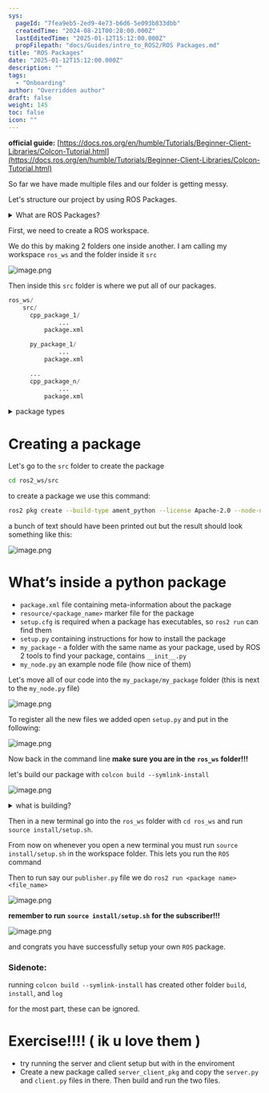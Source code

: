```yaml
---
sys:
  pageId: "7fea9eb5-2ed9-4e73-b6d6-5e093b833dbb"
  createdTime: "2024-08-21T00:28:00.000Z"
  lastEditedTime: "2025-01-12T15:12:00.000Z"
  propFilepath: "docs/Guides/intro_to_ROS2/ROS Packages.md"
title: "ROS Packages"
date: "2025-01-12T15:12:00.000Z"
description: ""
tags:
  - "Onboarding"
author: "Overridden author"
draft: false
weight: 145
toc: false
icon: ""
---
```


**official guide:** [https://docs.ros.org/en/humble/Tutorials/Beginner-Client-Libraries/Colcon-Tutorial.html](https://docs.ros.org/en/humble/Tutorials/Beginner-Client-Libraries/Colcon-Tutorial.html)

So far we have made multiple files and our folder is getting messy.

Let's structure our project by using ROS Packages.

<details>

<summary>What are ROS Packages?</summary>

ROS Packages are, as the name implies, packages of code that are highly sharable between ROS developers.

They consist of a folder, `package.xml` file, and source code

```python
      cpp_package_1/
		      ... imagine much code files here ..
          package.xml
```

</details>

First, we need to create a ROS workspace.

We do this by making 2 folders one inside another. I am calling my workspace `ros_ws` and the folder inside it `src`

![image.png](https://prod-files-secure.s3.us-west-2.amazonaws.com/d518164a-d88e-44d1-a4ee-3adb3bd8bce0/70706947-fd18-4537-a67b-e12946812d31/image.png?X-Amz-Algorithm=AWS4-HMAC-SHA256&X-Amz-Content-Sha256=UNSIGNED-PAYLOAD&X-Amz-Credential=ASIAZI2LB4667TNYXGWG%2F20250327%2Fus-west-2%2Fs3%2Faws4_request&X-Amz-Date=20250327T100853Z&X-Amz-Expires=3600&X-Amz-Security-Token=IQoJb3JpZ2luX2VjENr%2F%2F%2F%2F%2F%2F%2F%2F%2F%2FwEaCXVzLXdlc3QtMiJIMEYCIQC0jaKFSLYYTn6h8ZOd9EdHO3Ep1oWcgOyevDFT9muZWwIhANv0iiGI9Egd9WZC6OFzSPIdomT%2Flh5BG3oSYQp%2BElJpKv8DCEMQABoMNjM3NDIzMTgzODA1IgyJWSmLCi0q2is9C0Yq3APgGGSxp%2FTlRmmohjWKY09Q3cZBaWupbTRe%2BhxzSxO2eUk9FNcz68%2FGWt%2BXVAC4wLNiiOVZ5YoR5ooImp4ERG100Lx3JKo2PZIpaI8kQuJeCVfk0z6Oqpp%2F%2BR%2B0PpcRjPotG5mdm%2FyJML8BXpisYCcKG%2FkPYv6rdSsqtIq9IXyXsfSJ%2B43UrVE1Z2gDTIdwMMvRLsDDTnjH1pkPkr3YQX7kAd%2FVtx1UOE3ZXNpscUS198Ttn%2BwVv2KcZxKLP8WTvRqEW8Azz5BzYvOOQu04iXf%2BJUjvk3kMj5KDhdCrGpmvxGhnjenljKtW%2BDOGYU1%2F3HguM7tVr8z8neC3%2Fl6vLBgP45lQn6IeKYDIOf4vY6Bdp8Ec9sMU0vhwBSFWqqQ50mLnDtxUB65UNGFxRYgVLwkv2ZeCejh3WxxU1CRphlHqyszxywXx17A86tYFWNSceusksJ0u1RNPGDelLaFRxqxL%2Fa%2BmWOHKqv%2Femw%2FisfgKpZtssArovfRg8khD7WX%2FTGPw85x28kQtl1D3eLn8Oi9Aph2PKf%2F1dbVNe30cWpF%2F6%2FZcvcwDjGtL3iPeTH7fg5qC5WjGn6v6Le4wdP2iqFtiKHVdhDu9sp6jD%2Bme2LnON4AHOCWIG907um3gCjDbvZS%2FBjqkAYR8C%2FkMyVB3HW7%2B%2BPeZWhi6f%2BYGfQV9AJQIKtJFX7wd5kK34MvudVc0P%2BcvCFSV5aKnpu5lO0YzEATZXUi6eBIeEAQ6dSODQlkFTCA4ZV6yr3atKydmwqda78rOo5MiCMY%2FlOfhCHGCqNWp0fau3%2BWJymDQmn1XmAVwV1ntqztleAwDqxNn%2Bs1QWwOlD4udNfocNXw5Kyt8xQSn6RDDCz1aIQqR&X-Amz-Signature=1bbc6e275d43b8c01a9d2ff99ab4d9f87c71d9c8a3c84dfa5dff47ba8196aade&X-Amz-SignedHeaders=host&x-id=GetObject)

Then inside this `src` folder is where we put all of our packages.

```python
ros_ws/
    src/
      cpp_package_1/
		      ...
          package.xml

      py_package_1/
		      ...
          package.xml

      ...
      cpp_package_n/
		      ...
          package.xml

```

<details>

<summary>package types</summary>

packages can be either `C++` or python.

the intern file structure is different for each but for this guide we will stick to creating python packages

</details>

# Creating a package

Let's go to the `src` folder to create the package

```bash
cd ros2_ws/src
```

to create a package we use this command:

```bash
ros2 pkg create --build-type ament_python --license Apache-2.0 --node-name my_node my_package
```

a bunch of text should have been printed out but the result should look something like this:

![image.png](https://prod-files-secure.s3.us-west-2.amazonaws.com/d518164a-d88e-44d1-a4ee-3adb3bd8bce0/e6cf1e3f-8512-4a3e-b131-079f800bf3e8/image.png?X-Amz-Algorithm=AWS4-HMAC-SHA256&X-Amz-Content-Sha256=UNSIGNED-PAYLOAD&X-Amz-Credential=ASIAZI2LB4667TNYXGWG%2F20250327%2Fus-west-2%2Fs3%2Faws4_request&X-Amz-Date=20250327T100853Z&X-Amz-Expires=3600&X-Amz-Security-Token=IQoJb3JpZ2luX2VjENr%2F%2F%2F%2F%2F%2F%2F%2F%2F%2FwEaCXVzLXdlc3QtMiJIMEYCIQC0jaKFSLYYTn6h8ZOd9EdHO3Ep1oWcgOyevDFT9muZWwIhANv0iiGI9Egd9WZC6OFzSPIdomT%2Flh5BG3oSYQp%2BElJpKv8DCEMQABoMNjM3NDIzMTgzODA1IgyJWSmLCi0q2is9C0Yq3APgGGSxp%2FTlRmmohjWKY09Q3cZBaWupbTRe%2BhxzSxO2eUk9FNcz68%2FGWt%2BXVAC4wLNiiOVZ5YoR5ooImp4ERG100Lx3JKo2PZIpaI8kQuJeCVfk0z6Oqpp%2F%2BR%2B0PpcRjPotG5mdm%2FyJML8BXpisYCcKG%2FkPYv6rdSsqtIq9IXyXsfSJ%2B43UrVE1Z2gDTIdwMMvRLsDDTnjH1pkPkr3YQX7kAd%2FVtx1UOE3ZXNpscUS198Ttn%2BwVv2KcZxKLP8WTvRqEW8Azz5BzYvOOQu04iXf%2BJUjvk3kMj5KDhdCrGpmvxGhnjenljKtW%2BDOGYU1%2F3HguM7tVr8z8neC3%2Fl6vLBgP45lQn6IeKYDIOf4vY6Bdp8Ec9sMU0vhwBSFWqqQ50mLnDtxUB65UNGFxRYgVLwkv2ZeCejh3WxxU1CRphlHqyszxywXx17A86tYFWNSceusksJ0u1RNPGDelLaFRxqxL%2Fa%2BmWOHKqv%2Femw%2FisfgKpZtssArovfRg8khD7WX%2FTGPw85x28kQtl1D3eLn8Oi9Aph2PKf%2F1dbVNe30cWpF%2F6%2FZcvcwDjGtL3iPeTH7fg5qC5WjGn6v6Le4wdP2iqFtiKHVdhDu9sp6jD%2Bme2LnON4AHOCWIG907um3gCjDbvZS%2FBjqkAYR8C%2FkMyVB3HW7%2B%2BPeZWhi6f%2BYGfQV9AJQIKtJFX7wd5kK34MvudVc0P%2BcvCFSV5aKnpu5lO0YzEATZXUi6eBIeEAQ6dSODQlkFTCA4ZV6yr3atKydmwqda78rOo5MiCMY%2FlOfhCHGCqNWp0fau3%2BWJymDQmn1XmAVwV1ntqztleAwDqxNn%2Bs1QWwOlD4udNfocNXw5Kyt8xQSn6RDDCz1aIQqR&X-Amz-Signature=170819b7f6479a3e9e023363aae8db4eb32c48d6edfa39bf4319ee40c64a4969&X-Amz-SignedHeaders=host&x-id=GetObject)

# What’s inside a python package

- `package.xml` file containing meta-information about the package
- `resource/<package_name>` marker file for the package
- `setup.cfg` is required when a package has executables, so `ros2 run` can find them
- `setup.py` containing instructions for how to install the package
- `my_package` - a folder with the same name as your package, used by ROS 2 tools to find your package, contains `__init__.py`
- `my_node.py` an example node file (how nice of them)

Let's move all of our code into the `my_package/my_package` folder (this is next to the `my_node.py` file)

![image.png](https://prod-files-secure.s3.us-west-2.amazonaws.com/d518164a-d88e-44d1-a4ee-3adb3bd8bce0/9ce58f11-0da9-4d3e-b86d-506a9685d378/image.png?X-Amz-Algorithm=AWS4-HMAC-SHA256&X-Amz-Content-Sha256=UNSIGNED-PAYLOAD&X-Amz-Credential=ASIAZI2LB4667TNYXGWG%2F20250327%2Fus-west-2%2Fs3%2Faws4_request&X-Amz-Date=20250327T100853Z&X-Amz-Expires=3600&X-Amz-Security-Token=IQoJb3JpZ2luX2VjENr%2F%2F%2F%2F%2F%2F%2F%2F%2F%2FwEaCXVzLXdlc3QtMiJIMEYCIQC0jaKFSLYYTn6h8ZOd9EdHO3Ep1oWcgOyevDFT9muZWwIhANv0iiGI9Egd9WZC6OFzSPIdomT%2Flh5BG3oSYQp%2BElJpKv8DCEMQABoMNjM3NDIzMTgzODA1IgyJWSmLCi0q2is9C0Yq3APgGGSxp%2FTlRmmohjWKY09Q3cZBaWupbTRe%2BhxzSxO2eUk9FNcz68%2FGWt%2BXVAC4wLNiiOVZ5YoR5ooImp4ERG100Lx3JKo2PZIpaI8kQuJeCVfk0z6Oqpp%2F%2BR%2B0PpcRjPotG5mdm%2FyJML8BXpisYCcKG%2FkPYv6rdSsqtIq9IXyXsfSJ%2B43UrVE1Z2gDTIdwMMvRLsDDTnjH1pkPkr3YQX7kAd%2FVtx1UOE3ZXNpscUS198Ttn%2BwVv2KcZxKLP8WTvRqEW8Azz5BzYvOOQu04iXf%2BJUjvk3kMj5KDhdCrGpmvxGhnjenljKtW%2BDOGYU1%2F3HguM7tVr8z8neC3%2Fl6vLBgP45lQn6IeKYDIOf4vY6Bdp8Ec9sMU0vhwBSFWqqQ50mLnDtxUB65UNGFxRYgVLwkv2ZeCejh3WxxU1CRphlHqyszxywXx17A86tYFWNSceusksJ0u1RNPGDelLaFRxqxL%2Fa%2BmWOHKqv%2Femw%2FisfgKpZtssArovfRg8khD7WX%2FTGPw85x28kQtl1D3eLn8Oi9Aph2PKf%2F1dbVNe30cWpF%2F6%2FZcvcwDjGtL3iPeTH7fg5qC5WjGn6v6Le4wdP2iqFtiKHVdhDu9sp6jD%2Bme2LnON4AHOCWIG907um3gCjDbvZS%2FBjqkAYR8C%2FkMyVB3HW7%2B%2BPeZWhi6f%2BYGfQV9AJQIKtJFX7wd5kK34MvudVc0P%2BcvCFSV5aKnpu5lO0YzEATZXUi6eBIeEAQ6dSODQlkFTCA4ZV6yr3atKydmwqda78rOo5MiCMY%2FlOfhCHGCqNWp0fau3%2BWJymDQmn1XmAVwV1ntqztleAwDqxNn%2Bs1QWwOlD4udNfocNXw5Kyt8xQSn6RDDCz1aIQqR&X-Amz-Signature=aec953088a91555aabb6d1d743130b0d2bd0e24f0b5f1314b29263978af94ef6&X-Amz-SignedHeaders=host&x-id=GetObject)

To register all the new files we added open `setup.py` and put in the following:

![image.png](https://prod-files-secure.s3.us-west-2.amazonaws.com/d518164a-d88e-44d1-a4ee-3adb3bd8bce0/1cd7c262-4cae-4496-9d75-c178537d24a2/image.png?X-Amz-Algorithm=AWS4-HMAC-SHA256&X-Amz-Content-Sha256=UNSIGNED-PAYLOAD&X-Amz-Credential=ASIAZI2LB4667TNYXGWG%2F20250327%2Fus-west-2%2Fs3%2Faws4_request&X-Amz-Date=20250327T100853Z&X-Amz-Expires=3600&X-Amz-Security-Token=IQoJb3JpZ2luX2VjENr%2F%2F%2F%2F%2F%2F%2F%2F%2F%2FwEaCXVzLXdlc3QtMiJIMEYCIQC0jaKFSLYYTn6h8ZOd9EdHO3Ep1oWcgOyevDFT9muZWwIhANv0iiGI9Egd9WZC6OFzSPIdomT%2Flh5BG3oSYQp%2BElJpKv8DCEMQABoMNjM3NDIzMTgzODA1IgyJWSmLCi0q2is9C0Yq3APgGGSxp%2FTlRmmohjWKY09Q3cZBaWupbTRe%2BhxzSxO2eUk9FNcz68%2FGWt%2BXVAC4wLNiiOVZ5YoR5ooImp4ERG100Lx3JKo2PZIpaI8kQuJeCVfk0z6Oqpp%2F%2BR%2B0PpcRjPotG5mdm%2FyJML8BXpisYCcKG%2FkPYv6rdSsqtIq9IXyXsfSJ%2B43UrVE1Z2gDTIdwMMvRLsDDTnjH1pkPkr3YQX7kAd%2FVtx1UOE3ZXNpscUS198Ttn%2BwVv2KcZxKLP8WTvRqEW8Azz5BzYvOOQu04iXf%2BJUjvk3kMj5KDhdCrGpmvxGhnjenljKtW%2BDOGYU1%2F3HguM7tVr8z8neC3%2Fl6vLBgP45lQn6IeKYDIOf4vY6Bdp8Ec9sMU0vhwBSFWqqQ50mLnDtxUB65UNGFxRYgVLwkv2ZeCejh3WxxU1CRphlHqyszxywXx17A86tYFWNSceusksJ0u1RNPGDelLaFRxqxL%2Fa%2BmWOHKqv%2Femw%2FisfgKpZtssArovfRg8khD7WX%2FTGPw85x28kQtl1D3eLn8Oi9Aph2PKf%2F1dbVNe30cWpF%2F6%2FZcvcwDjGtL3iPeTH7fg5qC5WjGn6v6Le4wdP2iqFtiKHVdhDu9sp6jD%2Bme2LnON4AHOCWIG907um3gCjDbvZS%2FBjqkAYR8C%2FkMyVB3HW7%2B%2BPeZWhi6f%2BYGfQV9AJQIKtJFX7wd5kK34MvudVc0P%2BcvCFSV5aKnpu5lO0YzEATZXUi6eBIeEAQ6dSODQlkFTCA4ZV6yr3atKydmwqda78rOo5MiCMY%2FlOfhCHGCqNWp0fau3%2BWJymDQmn1XmAVwV1ntqztleAwDqxNn%2Bs1QWwOlD4udNfocNXw5Kyt8xQSn6RDDCz1aIQqR&X-Amz-Signature=7124a3f60f8146537cbe6f16965691d7b5a03cfe519446b64fb871ca7f60ee23&X-Amz-SignedHeaders=host&x-id=GetObject)

Now back in the command line **make sure you are in the** **`ros_ws`** **folder!!!**

let's build our package with `colcon build --symlink-install`

![image.png](https://prod-files-secure.s3.us-west-2.amazonaws.com/d518164a-d88e-44d1-a4ee-3adb3bd8bce0/2f2a0d27-b173-48fd-b189-5f5c0ce65619/image.png?X-Amz-Algorithm=AWS4-HMAC-SHA256&X-Amz-Content-Sha256=UNSIGNED-PAYLOAD&X-Amz-Credential=ASIAZI2LB4667TNYXGWG%2F20250327%2Fus-west-2%2Fs3%2Faws4_request&X-Amz-Date=20250327T100853Z&X-Amz-Expires=3600&X-Amz-Security-Token=IQoJb3JpZ2luX2VjENr%2F%2F%2F%2F%2F%2F%2F%2F%2F%2FwEaCXVzLXdlc3QtMiJIMEYCIQC0jaKFSLYYTn6h8ZOd9EdHO3Ep1oWcgOyevDFT9muZWwIhANv0iiGI9Egd9WZC6OFzSPIdomT%2Flh5BG3oSYQp%2BElJpKv8DCEMQABoMNjM3NDIzMTgzODA1IgyJWSmLCi0q2is9C0Yq3APgGGSxp%2FTlRmmohjWKY09Q3cZBaWupbTRe%2BhxzSxO2eUk9FNcz68%2FGWt%2BXVAC4wLNiiOVZ5YoR5ooImp4ERG100Lx3JKo2PZIpaI8kQuJeCVfk0z6Oqpp%2F%2BR%2B0PpcRjPotG5mdm%2FyJML8BXpisYCcKG%2FkPYv6rdSsqtIq9IXyXsfSJ%2B43UrVE1Z2gDTIdwMMvRLsDDTnjH1pkPkr3YQX7kAd%2FVtx1UOE3ZXNpscUS198Ttn%2BwVv2KcZxKLP8WTvRqEW8Azz5BzYvOOQu04iXf%2BJUjvk3kMj5KDhdCrGpmvxGhnjenljKtW%2BDOGYU1%2F3HguM7tVr8z8neC3%2Fl6vLBgP45lQn6IeKYDIOf4vY6Bdp8Ec9sMU0vhwBSFWqqQ50mLnDtxUB65UNGFxRYgVLwkv2ZeCejh3WxxU1CRphlHqyszxywXx17A86tYFWNSceusksJ0u1RNPGDelLaFRxqxL%2Fa%2BmWOHKqv%2Femw%2FisfgKpZtssArovfRg8khD7WX%2FTGPw85x28kQtl1D3eLn8Oi9Aph2PKf%2F1dbVNe30cWpF%2F6%2FZcvcwDjGtL3iPeTH7fg5qC5WjGn6v6Le4wdP2iqFtiKHVdhDu9sp6jD%2Bme2LnON4AHOCWIG907um3gCjDbvZS%2FBjqkAYR8C%2FkMyVB3HW7%2B%2BPeZWhi6f%2BYGfQV9AJQIKtJFX7wd5kK34MvudVc0P%2BcvCFSV5aKnpu5lO0YzEATZXUi6eBIeEAQ6dSODQlkFTCA4ZV6yr3atKydmwqda78rOo5MiCMY%2FlOfhCHGCqNWp0fau3%2BWJymDQmn1XmAVwV1ntqztleAwDqxNn%2Bs1QWwOlD4udNfocNXw5Kyt8xQSn6RDDCz1aIQqR&X-Amz-Signature=6e2ed45f70500d4fe7ad6a9f6be4c3d40008ae7c1d4ff0f68a2ad86acbd070e5&X-Amz-SignedHeaders=host&x-id=GetObject)

<details>

<summary>what is building?</summary>

if you are a CS major at Rose-Hulman you will learn the answer to this in CSSE132

but TLDR; is it combines all the code files into one program that can be run easily 

</details>

Then in a new terminal go into the `ros_ws` folder with `cd ros_ws` and run `source install/setup.sh`. 

From now on whenever you open a new terminal you must run `source install/setup.sh` in the workspace folder. This lets you run the `ROS` command

Then to run say our `publisher.py` file we do `ros2 run <package name> <file_name>`

![image.png](https://prod-files-secure.s3.us-west-2.amazonaws.com/d518164a-d88e-44d1-a4ee-3adb3bd8bce0/4f4b1219-3a44-4632-aa0a-ce3471699f59/image.png?X-Amz-Algorithm=AWS4-HMAC-SHA256&X-Amz-Content-Sha256=UNSIGNED-PAYLOAD&X-Amz-Credential=ASIAZI2LB4667TNYXGWG%2F20250327%2Fus-west-2%2Fs3%2Faws4_request&X-Amz-Date=20250327T100853Z&X-Amz-Expires=3600&X-Amz-Security-Token=IQoJb3JpZ2luX2VjENr%2F%2F%2F%2F%2F%2F%2F%2F%2F%2FwEaCXVzLXdlc3QtMiJIMEYCIQC0jaKFSLYYTn6h8ZOd9EdHO3Ep1oWcgOyevDFT9muZWwIhANv0iiGI9Egd9WZC6OFzSPIdomT%2Flh5BG3oSYQp%2BElJpKv8DCEMQABoMNjM3NDIzMTgzODA1IgyJWSmLCi0q2is9C0Yq3APgGGSxp%2FTlRmmohjWKY09Q3cZBaWupbTRe%2BhxzSxO2eUk9FNcz68%2FGWt%2BXVAC4wLNiiOVZ5YoR5ooImp4ERG100Lx3JKo2PZIpaI8kQuJeCVfk0z6Oqpp%2F%2BR%2B0PpcRjPotG5mdm%2FyJML8BXpisYCcKG%2FkPYv6rdSsqtIq9IXyXsfSJ%2B43UrVE1Z2gDTIdwMMvRLsDDTnjH1pkPkr3YQX7kAd%2FVtx1UOE3ZXNpscUS198Ttn%2BwVv2KcZxKLP8WTvRqEW8Azz5BzYvOOQu04iXf%2BJUjvk3kMj5KDhdCrGpmvxGhnjenljKtW%2BDOGYU1%2F3HguM7tVr8z8neC3%2Fl6vLBgP45lQn6IeKYDIOf4vY6Bdp8Ec9sMU0vhwBSFWqqQ50mLnDtxUB65UNGFxRYgVLwkv2ZeCejh3WxxU1CRphlHqyszxywXx17A86tYFWNSceusksJ0u1RNPGDelLaFRxqxL%2Fa%2BmWOHKqv%2Femw%2FisfgKpZtssArovfRg8khD7WX%2FTGPw85x28kQtl1D3eLn8Oi9Aph2PKf%2F1dbVNe30cWpF%2F6%2FZcvcwDjGtL3iPeTH7fg5qC5WjGn6v6Le4wdP2iqFtiKHVdhDu9sp6jD%2Bme2LnON4AHOCWIG907um3gCjDbvZS%2FBjqkAYR8C%2FkMyVB3HW7%2B%2BPeZWhi6f%2BYGfQV9AJQIKtJFX7wd5kK34MvudVc0P%2BcvCFSV5aKnpu5lO0YzEATZXUi6eBIeEAQ6dSODQlkFTCA4ZV6yr3atKydmwqda78rOo5MiCMY%2FlOfhCHGCqNWp0fau3%2BWJymDQmn1XmAVwV1ntqztleAwDqxNn%2Bs1QWwOlD4udNfocNXw5Kyt8xQSn6RDDCz1aIQqR&X-Amz-Signature=6d3e7ad7fbed0225d62589d3e443828822b5afad392753bf9ccb633346426005&X-Amz-SignedHeaders=host&x-id=GetObject)

**remember to run** **`source install/setup.sh`** **for the subscriber!!!**

![image.png](https://prod-files-secure.s3.us-west-2.amazonaws.com/d518164a-d88e-44d1-a4ee-3adb3bd8bce0/02121119-dad4-49ec-8356-c956108b4243/image.png?X-Amz-Algorithm=AWS4-HMAC-SHA256&X-Amz-Content-Sha256=UNSIGNED-PAYLOAD&X-Amz-Credential=ASIAZI2LB4667TNYXGWG%2F20250327%2Fus-west-2%2Fs3%2Faws4_request&X-Amz-Date=20250327T100853Z&X-Amz-Expires=3600&X-Amz-Security-Token=IQoJb3JpZ2luX2VjENr%2F%2F%2F%2F%2F%2F%2F%2F%2F%2FwEaCXVzLXdlc3QtMiJIMEYCIQC0jaKFSLYYTn6h8ZOd9EdHO3Ep1oWcgOyevDFT9muZWwIhANv0iiGI9Egd9WZC6OFzSPIdomT%2Flh5BG3oSYQp%2BElJpKv8DCEMQABoMNjM3NDIzMTgzODA1IgyJWSmLCi0q2is9C0Yq3APgGGSxp%2FTlRmmohjWKY09Q3cZBaWupbTRe%2BhxzSxO2eUk9FNcz68%2FGWt%2BXVAC4wLNiiOVZ5YoR5ooImp4ERG100Lx3JKo2PZIpaI8kQuJeCVfk0z6Oqpp%2F%2BR%2B0PpcRjPotG5mdm%2FyJML8BXpisYCcKG%2FkPYv6rdSsqtIq9IXyXsfSJ%2B43UrVE1Z2gDTIdwMMvRLsDDTnjH1pkPkr3YQX7kAd%2FVtx1UOE3ZXNpscUS198Ttn%2BwVv2KcZxKLP8WTvRqEW8Azz5BzYvOOQu04iXf%2BJUjvk3kMj5KDhdCrGpmvxGhnjenljKtW%2BDOGYU1%2F3HguM7tVr8z8neC3%2Fl6vLBgP45lQn6IeKYDIOf4vY6Bdp8Ec9sMU0vhwBSFWqqQ50mLnDtxUB65UNGFxRYgVLwkv2ZeCejh3WxxU1CRphlHqyszxywXx17A86tYFWNSceusksJ0u1RNPGDelLaFRxqxL%2Fa%2BmWOHKqv%2Femw%2FisfgKpZtssArovfRg8khD7WX%2FTGPw85x28kQtl1D3eLn8Oi9Aph2PKf%2F1dbVNe30cWpF%2F6%2FZcvcwDjGtL3iPeTH7fg5qC5WjGn6v6Le4wdP2iqFtiKHVdhDu9sp6jD%2Bme2LnON4AHOCWIG907um3gCjDbvZS%2FBjqkAYR8C%2FkMyVB3HW7%2B%2BPeZWhi6f%2BYGfQV9AJQIKtJFX7wd5kK34MvudVc0P%2BcvCFSV5aKnpu5lO0YzEATZXUi6eBIeEAQ6dSODQlkFTCA4ZV6yr3atKydmwqda78rOo5MiCMY%2FlOfhCHGCqNWp0fau3%2BWJymDQmn1XmAVwV1ntqztleAwDqxNn%2Bs1QWwOlD4udNfocNXw5Kyt8xQSn6RDDCz1aIQqR&X-Amz-Signature=73730db178132c260d1cb9f8d5935523ebc02298c2e4b4acf3a837f635030a9a&X-Amz-SignedHeaders=host&x-id=GetObject)

and congrats you have successfully setup your own `ROS` package.

### Sidenote:

running `colcon build --symlink-install` has created other folder `build`, `install`, and `log`

for the most part, these can be ignored.

# Exercise!!!! ( ik u love them )

- try running the server and client setup but with in the enviroment
- Create a new package called `server_client_pkg` and copy the `server.py` and `client.py` files in there. Then build and run the two files.
